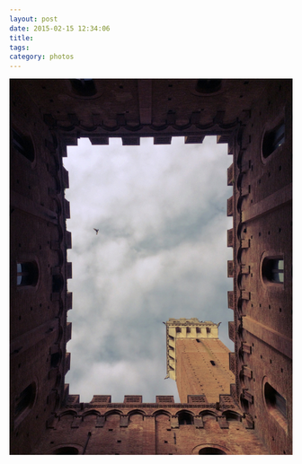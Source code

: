 ```yaml
---
layout: post
date: 2015-02-15 12:34:06
title: 
tags:
category: photos
---
```


![title](/assets/photoblog/somewhere-in-sienna.jpg)